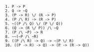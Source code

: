~~~{.TruthTable .Simple options="exam autoAtoms nocheck nocounterexample"}
1. P -> P
2. Q -> ~Q
3. (P -> R) \/ (R -> P)
4. (P /\ R) -> (R -> P)
5. ~((P /\ Q) \/ (P \/ Q))
6. (Q -> (R \/ P)) /\ ~Q
7. (P /\ ~P) -> R
8. ~~(~P /\ ~R)
9. ((P /\ R) -> Q) -> ~(P \/ R)
10. ((P -> R) -> Q) -> (P -> (R -> Q))
~~~